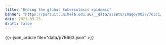 ```yaml
---
title: "Ending the global tuberculosis epidemic"
banner: "https://pursuit.unimelb.edu.au/__data/assets/image/0027/76671/Ending-the-global-tuberculosis-epidemic_5c9dcfb0-5a4c-48c7-83a5-09d26c7550ca.jpg"
date: 2023-03-23
draft: false
---
```


{{< json_article file="data/p76663.json" >}}